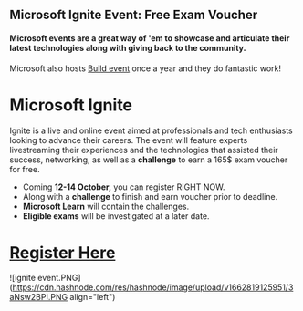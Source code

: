 ## Microsoft Ignite Event: Free Exam Voucher

#### Microsoft events are a great way of 'em to showcase and articulate their latest technologies along with giving back to the community.

Microsoft also hosts [Build event](cl3lnuupa01583znvcyol8uwg.md) once a year and they do fantastic work!

# Microsoft Ignite 

Ignite is a live and online event aimed at professionals and tech enthusiasts looking to advance their careers.
The event will feature experts livestreaming their experiences and the technologies that assisted their success, networking, as well as a **challenge** to earn a 165$ exam voucher for free.

- Coming **12-14 October,** you can register RIGHT NOW.
- Along with a **challenge** to finish and earn voucher prior to deadline.
- **Microsoft Learn** will contain the challenges.
- **Eligible exams** will be investigated at a later date.

# [Register Here](https://ignite.microsoft.com/en-US/home)

![ignite event.PNG](https://cdn.hashnode.com/res/hashnode/image/upload/v1662819125951/3aNsw2BPI.PNG align="left")
